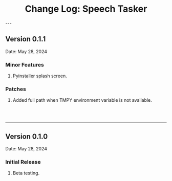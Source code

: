<h1 style="text-align: center;">Change Log: Speech Tasker</h1>
---

## Version 0.1.1

Date: May 28, 2024

### Minor Features
1. Pyinstaller splash screen.

### Patches
1. Added full path when TMPY environment variable is not available.
<br>
<br>

---

## Version 0.1.0

Date: May 28, 2024

### Initial Release
1. Beta testing.
<br>
<br>

